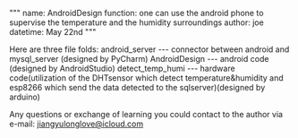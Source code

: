 """
name:     AndroidDesign
function: one can use the android phone to supervise the temperature and the humidity surroundings
author:   joe
datetime: May 22nd
"""

Here are three file folds:
    android_server   --- connector between android and mysql_server (designed by PyCharm)
    AndroidDesign    --- android code (designed by AndroidStudio)
    detect_temp_humi --- hardware code(utilization of the DHTsensor which detect temperature&humidity and esp8266 which send the data detected to the sqlserver)(designed by arduino)

Any questions or exchange of learning you could contact to the author via e-mail: jiangyulonglove@icloud.com
